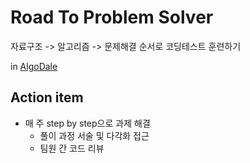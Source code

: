 # Road To Problem Solver

자료구조 -> 알고리즘 -> 문제해결 순서로 코딩테스트 훈련하기

in [AlgoDale](https://www.algodale.com/guides/)

## Action item

- 매 주 step by step으로 과제 해결
  - 풀이 과정 서술 및 다각화 접근
  - 팀원 간 코드 리뷰